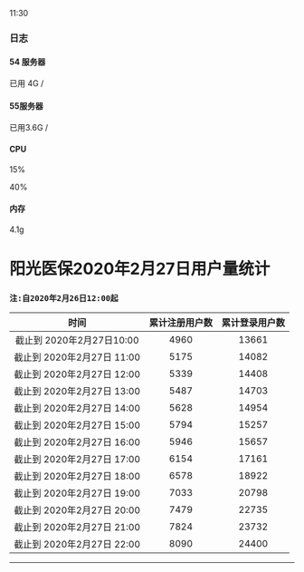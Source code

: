 11:30

### 日志

#### 54 服务器

已用 4G /

#### 55服务器

已用3.6G / 

#### CPU

15%

40%

#### 内存



4.1g





# 阳光医保2020年2月27日用户量统计

### `注:自2020年2月26日12:00起`

|          **时间**          | **累计注册用户数** | **累计登录用户数** |
| :------------------------: | :----------------: | :----------------: |
| 截止到 2020年2月27日10:00  |        4960        |       13661        |
| 截止到 2020年2月27日 11:00 |        5175        |       14082        |
| 截止到 2020年2月27日 12:00 |        5339        |       14408        |
| 截止到 2020年2月27日 13:00 |        5487        |       14703        |
| 截止到 2020年2月27日 14:00 |        5628        |       14954        |
| 截止到 2020年2月27日 15:00 |        5794        |       15257        |
| 截止到 2020年2月27日 16:00 |        5946        |       15657        |
| 截止到 2020年2月27日 17:00 |        6154        |       17161        |
| 截止到 2020年2月27日 18:00 |        6578        |       18922        |
| 截止到 2020年2月27日 19:00 |        7033        |       20798        |
| 截止到 2020年2月27日 20:00 |        7479        |       22735        |
| 截止到 2020年2月27日 21:00 |        7824        |       23732        |
| 截止到 2020年2月27日 22:00 |        8090        |       24400        |



***





